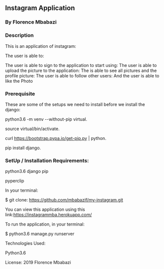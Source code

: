 ## Instagram Application
### By Florence Mbabazi
### Description
This is an application of instagram:

The user is able to:

The user is able to sign to the application to start using:
The user is able to upload the picture to the application:
The is able to see all pictures and the profile picture:
The user is able to follow other users:
And the user is able to like the Photo


### Prerequisite
These are some of the setups we need to install before we install the django:

python3.6 -m venv --without-pip virtual.

source virtual/bin/activate.

curl https://bootstrap.pypa.io/get-pip.py | python.

pip install django.

### SetUp / Installation Requirements:

python3.6 django pip

pyperclip

In your terminal:

$ git clone: https://github.com/mbabazif/my-instagram.git

You can view this application using this link:https://instagrammba.herokuapp.com/

To run the application, in your terminal:

$ python3.6 manage.py runserver

Technologies Used:

Python3.6

License: 2019 Florence Mbabazi

